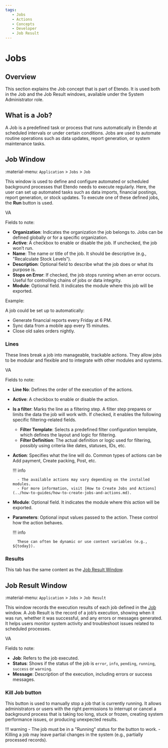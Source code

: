 ```yaml
---
tags:
   - Jobs
   - Actions
   - Concepts
   - Developer
   - Job Result
---
```


# Jobs

## Overview

This section explains the Job concept that is part of Etendo. It is used both in the Job and the Job Result windows, available under the System Administrator role.

## What is a Job?

A Job is a predefined task or process that runs automatically in Etendo at scheduled intervals or under certain conditions. Jobs are used to automate routine operations such as data updates, report generation, or system maintenance tasks.

## Job Window

:material-menu: `Application` > `Jobs` > `Job`

This window is used to define and configure automated or scheduled background processes that Etendo needs to execute regularly. Here, the user can set up automated tasks such as data imports, financial postings, report generation, or stock updates. To execute one of these defined jobs, the **Run** button is used.

VA

Fields to note:

- **Organization**: Indicates the organization the job belongs to. Jobs can be defined globally or for a specific organization.
- **Active**: A checkbox to enable or disable the job. If unchecked, the job won’t run.
- **Name**: The name or title of the job. It should be descriptive (e.g., "Recalculate Stock Levels").
- **Description**: Optional field to describe what the job does or what its purpose is.
- **Stops on Error**: If checked, the job stops running when an error occurs. Useful for controlling chains of jobs or data integrity.
- **Module**: Optional field. It indicates the module where this job will be exported.

Example:

A job could be set up to automatically:

- Generate financial reports every Friday at 6 PM.
- Sync data from a mobile app every 15 minutes.
- Close old sales orders nightly.

### Lines

These lines break a job into manageable, trackable actions. They allow jobs to be modular and flexible and to integrate with other modules and systems.

VA

Fields to note:

- **Line No**: Defines the order of the execution of the actions.
- **Active**: A checkbox to enable or disable the action.
- **Is a filter**: Marks the line as a filtering step. A filter step prepares or limits the data the job will work with. If checked, it enables the following specific filtering-related fields.
   - **Filter Template**: Selects a predefined filter configuration template, which defines the layout and logic for filtering.
   - **Filter Definition**: The actual definition or logic used for filtering, possibly using criteria like dates, statuses, IDs, etc.


- **Action**: Specifies what the line will do. Common types of actions can be Add payment, Create packing, Post, etc.

    !!! info

        - The available actions may vary depending on the installed modules.
        - For more information, visit [How to Create Jobs and Actions](../how-to-guides/how-to-create-jobs-and-actions.md).


- **Module**: Optional field. It indicates the module where this action will be exported.
- **Parameters**: Optional input values passed to the action. These control how the action behaves.

    !!! info

        These can often be dynamic or use context variables (e.g., ${today}).

### Results

This tab has the same content as the [Job Result Window](#job-result-window).

## Job Result Window

:material-menu: `Application` > `Jobs` > `Job Result`

This window records the execution results of each job defined in the [Job](#job-window) window. A Job Result is the record of a job’s execution, showing when it was run, whether it was successful, and any errors or messages generated. It helps users monitor system activity and troubleshoot issues related to scheduled processes.

VA

Fields to note:

- **Job**: Refers to the job executed.
- **Status**: Shows if the status of the job is `error`, `info`, `pending`, `running`, `success` or `warning`.
- **Message**: Description of the execution, including errors or success messages.

### Kill Job button

This button is used to manually stop a job that is currently running. It allows administrators or users with the right permissions to interrupt or cancel a background process that is taking too long, stuck or frozen, creating system performance issues, or producing unexpected results.

!!! warning
    - The job must be in a "Running" status for the button to work.
    - Killing a job may leave partial changes in the system (e.g., partially processed records).
